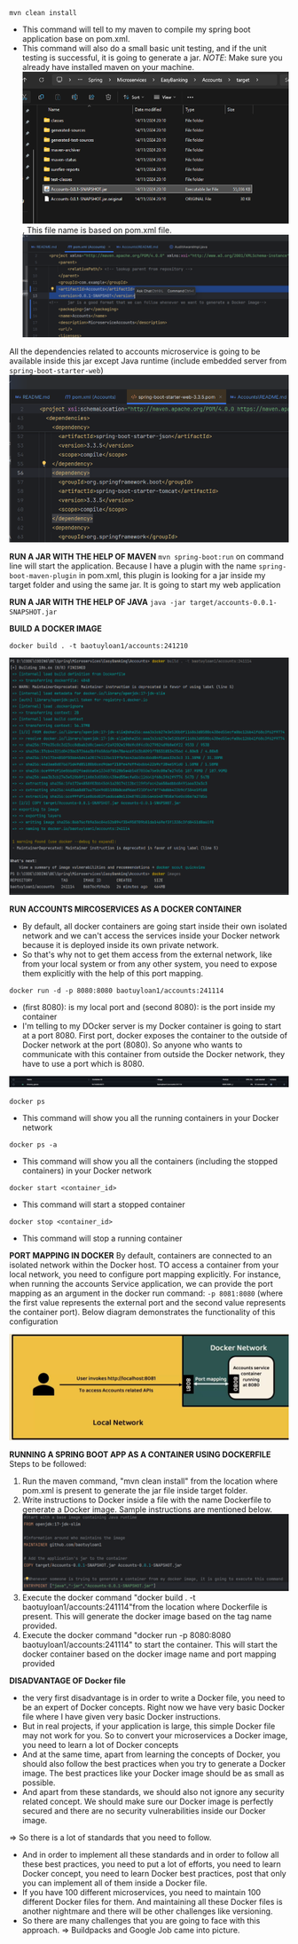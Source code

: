 ```text
mvn clean install
```
- This command will tell to my maven to compile my spring boot application base on pom.xml.
- This command will also do a small basic unit testing, and if the unit testing is successful, it is going to generate a jar.
*NOTE*: Make sure you already have installed maven on your machine.
![img.png](img.png), This file name is based on pom.xml file.
![img_1.png](img_1.png)

All the dependencies related to accounts microservice is going to be available inside this jar except Java runtime (include embedded server from `spring-boot-starter-web`) 
![img_2.png](img_2.png)

**RUN A JAR WITH THE HELP OF MAVEN**
`mvn spring-boot:run` on command line will start the application.
Because I have a plugin with the name `spring-boot-maven-plugin` in pom.xml, this plugin is looking for a jar inside my target folder and using the same jar.
It is going to start my web application


**RUN A JAR WITH THE HELP OF JAVA**
`java -jar target/accounts-0.0.1-SNAPSHOT.jar`


**BUILD A DOCKER IMAGE**
```text
docker build . -t baotuyloan1/accounts:241210
```

![img_3.png](img_3.png)



**RUN ACCOUNTS MIRCOSERVICES AS A DOCKER CONTAINER**
- By default, all docker containers are going start inside their own isolated network and we can't access the services inside your Docker network because it is deployed inside its own private network.
- So that's why not to get them access from the external network, like from your local system or from any other system, you need to expose them explicitly with the help of this port mapping.
```text
docker run -d -p 8080:8080 baotuyloan1/accounts:241114 
```
- (first 8080): is my local port and (second 8080): is the port inside my container
- I'm telling to my DOcker server is my Docker container is going to start at a port 8080. First port, docker exposes the container to the outside of Docker network at the port (8080). So anyone who wants to communicate with this container from outside the Docker network, they have to use a port which is 8080.

![img_4.png](img_4.png)

```text
docker ps
```
- This command will show you all the running containers in your Docker network
```text
docker ps -a 
```
- This command will show you all the containers (including the stopped containers) in your Docker network

```text
docker start <container_id>
```
- This command will start a stopped container
```text
docker stop <container_id>
```
- This command will stop a running container

**PORT MAPPING IN DOCKER**
By default, containers are connected to an isolated network within the Docker host. TO access a container from your local network,
you need to configure port mapping explicitly. For instance, when running the accounts Service application, we can provide the port mapping as an argument in the docker run command:
`-p 8081:8080` (where the first value represents the external port and the second value represents the container port).
Below diagram demonstrates the functionality of this configuration

![img_5.png](img_5.png)

**RUNNING A SPRING BOOT APP AS A CONTAINER USING DOCKERFILE**
Steps to be followed:
1. Run the maven command, "mvn clean install" from the location where pom.xml is present to generate the jar file inside target folder.
2. Write instructions to Docker inside a file with the name Dockerfile to generate a Docker image. Sample instructions are mentioned below.
![img_6.png](img_6.png)
3. Execute the docker command "docker build . -t baotuyloan1/accounts:241114"from the location where Dockerfile is present. This will generate the docker image based on the tag name provided.
4. Execute the docker command "docker run -p 8080:8080 baotuyloan1/accounts:241114" to start the container. This will start the docker container based on the docker image name and port mapping provided

**DISADVANTAGE OF Docker file**
- the very first disadvantage is in order to write a Docker file, you need to be an expert of Docker concepts. Right now we have very basic Docker file where I have given very basic Docker instructions.
- But in real projects, if your application is large, this simple Docker file may not work for you. So to convert your microservices a Docker image, you need to learn a lot of Docker concepts
- And at the same time, apart from learning the concepts of Docker, you should also follow the best practices when you try to generate a Docker image. The best practices like your Docker image should be as small as possible.
- And apart from these standards, we should also not ignore any security related concept. We should make sure our Docker image is perfectly secured and there are no security vulnerabilities inside our Docker image. 

=> So there is a lot of standards that you need to follow.

- And in order to implement all these standards and in order to follow all these best practices, you need to put a lot of efforts, you need to learn Docker concept, you need to learn Docker best practices,  post that only you can implement all of them inside a Docker file.
- If you have 100 different microservices, you need to maintain 100 different Docker files for them. And maintaining all these Docker files is another nightmare and there will be other challenges like versioning.
- So there are many challenges that you are going to face with this approach. => Buildpacks and Google Job came into picture.